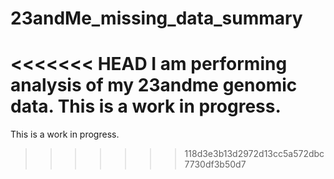# 23andMe_missing_data_summary

<<<<<<< HEAD
I am performing analysis of my 23andme genomic data. This is a work in progress.
=======

This is a work in progress.
>>>>>>> 118d3e3b13d2972d13cc5a572dbc7730df3b50d7
